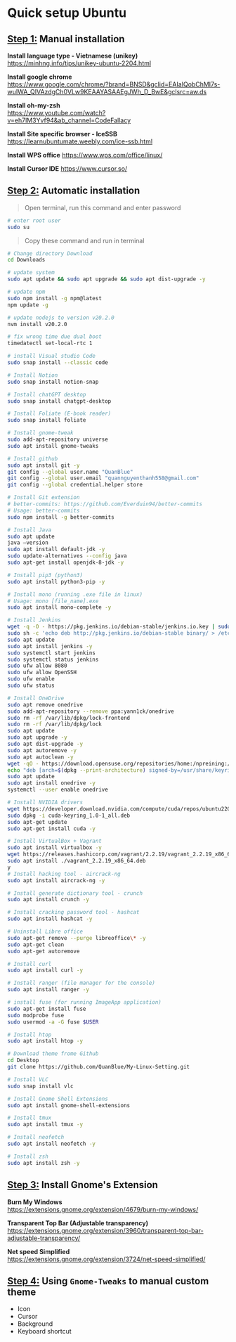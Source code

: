 # Quick setup Ubuntu

## <u>Step 1:</u> Manual installation

**Install language type - Vietnamese (unikey)**  
https://minhng.info/tips/unikey-ubuntu-2204.html

**Install google chrome**  
https://www.google.com/chrome/?brand=BNSD&gclid=EAIaIQobChMI7s-wuIWA_QIVAzdgCh0VLw9KEAAYASAAEgJWh_D_BwE&gclsrc=aw.ds

**Install oh-my-zsh**  
https://www.youtube.com/watch?v=eh7lM3Yvf94&ab_channel=CodeFallacy

**Install Site specific browser - IceSSB**
https://learnubuntumate.weebly.com/ice-ssb.html

**Install WPS office**
https://www.wps.com/office/linux/

**Install Cursor IDE**
https://www.cursor.so/

## <u>Step 2:</u> Automatic installation

> Open terminal, run this command and enter password

```sh
# enter root user
sudo su
```

> Copy these command and run in terminal

```sh
# Change directory Download
cd Downloads

# update system
sudo apt update && sudo apt upgrade && sudo apt dist-upgrade -y

# update npm
sudo npm install -g npm@latest 
npm update -g

# update nodejs to version v20.2.0
nvm install v20.2.0

# fix wrong time due dual boot
timedatectl set-local-rtc 1

# install Visual studio Code
sudo snap install --classic code

# Install Notion
sudo snap install notion-snap

# Install chatGPT desktop
sudo snap install chatgpt-desktop

# Install Foliate (E-book reader)
sudo snap install foliate

# Install gnome-tweak
sudo add-apt-repository universe
sudo apt install gnome-tweaks

# Install github
sudo apt install git -y
git config --global user.name "QuanBlue"
git config --global user.email "quannguyenthanh558@gmail.com"
git config --global credential.helper store

# Install Git extension
# better-commits: https://github.com/Everduin94/better-commits
# Usage: better-commits
sudo npm install -g better-commits

# Install Java
sudo apt update
java –version
sudo apt install default-jdk -y
sudo update-alternatives --config java
sudo apt-get install openjdk-8-jdk -y

# Install pip3 (python3)
sudo apt install python3-pip -y

# Install mono (running .exe file in linux)
# Usage: mono [file_name].exe
sudo apt install mono-complete -y

# Install Jenkins
wget -q -O - https://pkg.jenkins.io/debian-stable/jenkins.io.key | sudo apt-key add -
sudo sh -c 'echo deb http://pkg.jenkins.io/debian-stable binary/ > /etc/apt/sources.list.d/jenkins.list'
sudo apt update
sudo apt install jenkins -y
sudo systemctl start jenkins
sudo systemctl status jenkins
sudo ufw allow 8080
sudo ufw allow OpenSSH
sudo ufw enable
sudo ufw status

# Install OneDrive
sudo apt remove onedrive
sudo add-apt-repository --remove ppa:yann1ck/onedrive
sudo rm -rf /var/lib/dpkg/lock-frontend
sudo rm -rf /var/lib/dpkg/lock
sudo apt update
sudo apt upgrade -y
sudo apt dist-upgrade -y
sudo apt autoremove -y
sudo apt autoclean -y
wget -qO - https://download.opensuse.org/repositories/home:/npreining:/debian-ubuntu-onedrive/xUbuntu_22.04/Release.key | gpg --dearmor | sudo tee /usr/share/keyrings/obs-onedrive.gpg > /dev/null
echo "deb [arch=$(dpkg --print-architecture) signed-by=/usr/share/keyrings/obs-onedrive.gpg] https://download.opensuse.org/repositories/home:/npreining:/debian-ubuntu-onedrive/xUbuntu_22.04/ ./" | sudo tee /etc/apt/sources.list.d/onedrive.list
sudo apt update
sudo apt install onedrive -y
systemctl --user enable onedrive

# Install NVIDIA drivers
wget https://developer.download.nvidia.com/compute/cuda/repos/ubuntu2204/x86_64/cuda-keyring_1.0-1_all.deb
sudo dpkg -i cuda-keyring_1.0-1_all.deb
sudo apt-get update
sudo apt-get install cuda -y

# Install VirtualBox + Vagrant
sudo apt install virtualbox -y
wget https://releases.hashicorp.com/vagrant/2.2.19/vagrant_2.2.19_x86_64.deb
sudo apt install ./vagrant_2.2.19_x86_64.deb
y
# Install hacking tool - aircrack-ng
sudo apt install aircrack-ng -y

# Install generate dictionary tool - crunch
sudo apt install crunch -y

# Install cracking password tool - hashcat
sudo apt install hashcat -y

# Uninstall Libre office
sudo apt-get remove --purge libreoffice\* -y
sudo apt-get clean
sudo apt-get autoremove

# Install curl
sudo apt install curl -y

# Install ranger (file manager for the console)
sudo apt install ranger -y

# install fuse (for running ImageApp application)
sudo apt-get install fuse
sudo modprobe fuse
sudo usermod -a -G fuse $USER

# Install htop
sudo apt install htop -y

# Download theme frome Github
cd Desktop
git clone https://github.com/QuanBlue/My-Linux-Setting.git

# Install VLC
sudo snap install vlc

# Install Gnome Shell Extensions
sudo apt install gnome-shell-extensions

# Install tmux
sudo apt install tmux -y

# Install neofetch
sudo apt install neofetch -y

# Install zsh
sudo apt install zsh -y
```

## <u>Step 3:</u> Install Gnome's Extension

**Burn My Windows**  
https://extensions.gnome.org/extension/4679/burn-my-windows/

**Transparent Top Bar (Adjustable transparency)**  
https://extensions.gnome.org/extension/3960/transparent-top-bar-adjustable-transparency/

**Net speed Simplified**  
https://extensions.gnome.org/extension/3724/net-speed-simplified/

## <u>Step 4:</u> Using `Gnome-Tweaks` to manual custom theme

-  Icon
-  Cursor
-  Background
-  Keyboard shortcut
